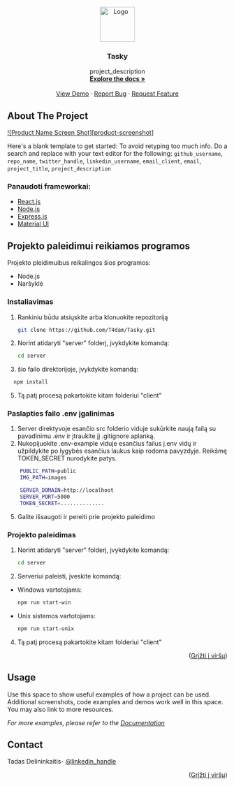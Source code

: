 
<div id="top"></div>

<!-- PROJECT LOGO -->
<br />
<div align="center">
  <a href="https://github.com/github_username/repo_name">
    <img src="images/logo.png" alt="Logo" width="80" height="80">
  </a>

<h3 align="center">Tasky</h3>

  <p align="center">
    project_description
    <br />
    <a href="https://github.com/github_username/repo_name"><strong>Explore the docs »</strong></a>
    <br />
    <br />
    <a href="https://github.com/github_username/repo_name">View Demo</a>
    ·
    <a href="https://github.com/github_username/repo_name/issues">Report Bug</a>
    ·
    <a href="https://github.com/github_username/repo_name/issues">Request Feature</a>
  </p>
</div>



<!-- ABOUT THE PROJECT -->
## About The Project

[![Product Name Screen Shot][product-screenshot]](https://example.com)

Here's a blank template to get started: To avoid retyping too much info. Do a search and replace with your text editor for the following: `github_username`, `repo_name`, `twitter_handle`, `linkedin_username`, `email_client`, `email`, `project_title`, `project_description`





### Panaudoti frameworkai:

* [React.js](https://reactjs.org/)
* [Node.js](https://nodejs.org/en/)
* [Express.js](https://expressjs.com)
* [Material UI](https://mui.com)






<!-- GETTING STARTED -->
## Projekto paleidimui reikiamos programos

Projekto pleidimuibus reikalingos šios programos:
- Node.js
- Naršyklė

### Instaliavimas

1. Rankiniu būdu atsiųskite arba klonuokite repozitoriją
   ```sh
   git clone https://github.com/T4dam/Tasky.git
   ```
3. Norint atidaryti "server" folderį, įvykdykite komandą:
   ```sh
   cd server
   ```
4. šio failo direktorijoje, įvykdykite komandą:
 ```sh
   npm install
   ```
5. Tą patį procesą pakartokite kitam folderiui "client"


### Paslapties failo .env įgalinimas
1. Server direktyvoje esančio src folderio viduje sukūrkite naują failą su pavadinimu .env ir įtraukite jį .gitignore aplanką.
2.  Nukopijuokite .env-example viduje esančius failus į.env vidų ir užpildykite po lygybės esančius laukus kaip rodoma pavyzdyje. Reikšmę TOKEN_SECRET nurodykite patys.
```sh
    PUBLIC_PATH=public
    IMG_PATH=images

    SERVER_DOMAIN=http://localhost
    SERVER_PORT=5000
    TOKEN_SECRET=..............
   ```
5. Galite išsaugoti ir pereiti prie projekto paleidimo

### Projekto paleidimas

1. Norint atidaryti "server" folderį, įvykdykite komandą:
   ```sh
   cd server
   ```
3. Serveriui paleisti, įveskite komandą:
* Windows vartotojams:
    ```sh
    npm run start-win
    ```
* Unix sistemos vartotojams:
    ```sh
    npm run start-unix
    ```
4. Tą patį procesą pakartokite kitam folderiui "client"


<p align="right">(<a href="#top">Grįžti į viršų</a>)</p>

<!-- USAGE EXAMPLES -->
## Usage

Use this space to show useful examples of how a project can be used. Additional screenshots, code examples and demos work well in this space. You may also link to more resources.

_For more examples, please refer to the [Documentation](https://example.com)_




<!-- CONTACT -->
## Contact

Tadas Delininkaitis- [@linkedin_handle](www.linkedin.com/in/tadasdelininkaitis)




<p align="right">(<a href="#top">Grįžti į viršų</a>)</p>


